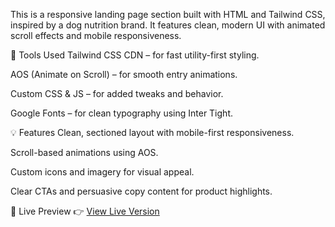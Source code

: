This is a responsive landing page section built with HTML and Tailwind CSS, inspired by a dog nutrition brand. It features clean, modern UI with animated scroll effects and mobile responsiveness.

🔧 Tools Used
Tailwind CSS CDN – for fast utility-first styling.

AOS (Animate on Scroll) – for smooth entry animations.

Custom CSS & JS – for added tweaks and behavior.

Google Fonts – for clean typography using Inter Tight.

💡 Features
Clean, sectioned layout with mobile-first responsiveness.

Scroll-based animations using AOS.

Custom icons and imagery for visual appeal.

Clear CTAs and persuasive copy content for product highlights.

🔗 Live Preview
👉 <a href="https://kenechvkwv.github.io/GC"> View Live Version</a>
